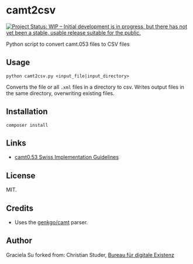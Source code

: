 # camt2csv

[![Project Status: WIP – Initial development is in progress, but there has not yet been a stable, usable release suitable for the public.](https://www.repostatus.org/badges/latest/wip.svg)](https://www.repostatus.org/#wip)

Python script to convert camt.053 files to CSV files


## Usage

`python camt2csv.py <input_file|input_directory>`

Converts the file or all `.xml` files in a directory to csv. Writes output files in the same directory, overwriting existing files.

## Installation

`composer install`

## Links

- [camt0.53 Swiss Implementation Guidelines](https://www.six-group.com/dam/download/banking-services/interbank-clearing/en/standardization/iso/swiss-recommendations/implementation-guidelines-camt.pdf)


## License

MIT.

## Credits

- Uses the [genkgo/camt](https://github.com/genkgo/camt) parser.

## Author

Graciela Su forked from:
Christian Studer, [Bureau für digitale Existenz](https://bureau.existenz.ch)
